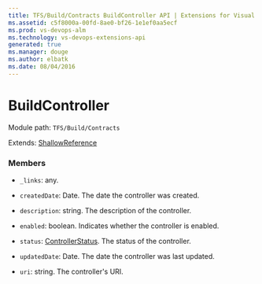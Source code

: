 ```yaml
---
title: TFS/Build/Contracts BuildController API | Extensions for Visual Studio Team Services
ms.assetid: c5f8000a-00fd-8ae0-bf26-1e1ef0aa5ecf
ms.prod: vs-devops-alm
ms.technology: vs-devops-extensions-api
generated: true
ms.manager: douge
ms.author: elbatk
ms.date: 08/04/2016
---
```


# BuildController

Module path: `TFS/Build/Contracts`

Extends: [ShallowReference](./ShallowReference.md)

### Members

* `_links`: any. 

* `createdDate`: Date. The date the controller was created.

* `description`: string. The description of the controller.

* `enabled`: boolean. Indicates whether the controller is enabled.

* `status`: [ControllerStatus](./ControllerStatus.md). The status of the controller.

* `updatedDate`: Date. The date the controller was last updated.

* `uri`: string. The controller&#x27;s URI.


